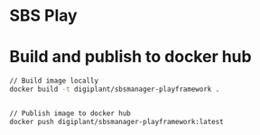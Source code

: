 # SBS Play

# Build and publish to docker hub

```bash
// Build image locally
docker build -t digiplant/sbsmanager-playframework .


// Publish image to docker hub
docker push digiplant/sbsmanager-playframework:latest
```